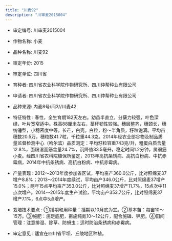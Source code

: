 ```yaml
---
title: "川麦92"
description: "川审麦2015004"
---
```

* 审定编号:  川审麦2015004

*  作物名称:  小麦

*  品种名称:  川麦92

*  审定年份:  2015

*  审定单位:  四川省

* 育种者:  四川省农业科学院作物研究所、四川仲帮种业有限公司

*  申请者:  四川省农业科学院作物研究所、四川仲帮种业有限公司

*  品种来源:  内麦8号/间3//川麦42

*  特征特性 : 
春性，全生育期182天左右。幼苗半直立，分蘖力较强，叶色深绿，叶片宽窄适中。株高88厘米左右，茎秆韧性较强。穗层整齐，穗颈长，穗纺锤型，小穗密度中等，长芒，白壳。白粒，粉～半角质，籽粒饱满。平均亩穗数20.5万，穗粒数41.7粒，千粒重44.3克。2014年经农业部谷物及制品质量监督检测中心（哈尔滨）品质测定：平均籽粒容重743克/升，粗蛋白质含量12.8%，面粉湿面筋含量24.7%，沉降值33.5毫升，稳定时间1.2分钟，属弱筋小麦。经四川省农科院植保所鉴定，2013年高抗条锈病、高抗白粉病、中抗赤霉病，2014年中抗条锈病、高抗白粉病、中抗赤霉病。
 
*  产量表现 : 
2012～2013年度参加省区试，平均亩产360.0公斤，比对照绵麦37增产8.8%；2013～2014年度续试，平均亩产346.0公斤，比对照绵麦37增产15.0%；两年15点平均亩产353.0公斤，比对照绵麦37增产11.7%，15点次中11点次增产。2014～2015年度生产试验，平均亩产353.7公斤，比对照绵麦37增产7.1%，6点中5点增产。

*  栽培技术要点 : 
①播期和用种量：播期以10月底为宜。②基本苗：每亩10～15万。③施肥：施足底肥，亩施纯氮10～12公斤，配合施磷、钾肥。④田间管理：注意排湿、除草、防蚜虫；适时防治条锈病和赤霉病。

*  审定意见 : 
适宜在四川省平坝、丘陵地区种植。
